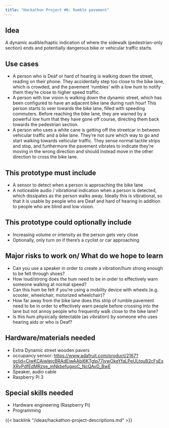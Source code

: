 ```yaml
---
title: "Hackathon Project #6: Rumble pavement"
---
```


## Idea

A dynamic audible/haptic indication of where the sidewalk (pedestrian-only section) ends and potentially dangerous bike or vehicular traffic starts.

## Use cases

- A person who is Deaf or hard of hearing is walking down the street, reading on their phone. They accidentally step too close to the bike lane, which is crowded, and the pavement ‘rumbles’ with a low hum to notify them they’re close to higher speed traffic.
- A person with low vision is walking down the dynamic street, which has been configured to have an adjacent bike lane during rush hour! This person starts to veer towards the bike lane, filled with speeding commuters. Before reaching the bike lane, they are warned by a powerful low hum that they have gone off course, directing them back towards the pedestrian section.
- A person who uses a white cane is getting off the streetcar in between vehicular traffic and a bike lane. They’re not sure which way to go and start walking towards vehicular traffic. They sense normal tactile strips and stop, and furthermore the pavement vibrates to indicate they’re moving in the wrong direction and should instead move in the other direction to cross the bike lane.

## This prototype must include

- A sensor to detect when a person is approaching the bike lane
- A noticeable audio / vibrational indication when a person is detected, which dissipates as the person walks away. Ideally this is vibrational, so that it is usable by people who are Deaf and hard of hearing in addition to people who are blind and low vision.

## This prototype could optionally include

- Increasing volume or intensity as the person gets very close
- Optionally, only turn on if there’s a cyclist or car approaching

## Major risks to work on/ What do we hope to learn

- Can you use a speaker in order to create a vibration/hum strong enough to be felt through shoes?
- How loud/strong does the hum need to be in order to effectively warn someone walking at normal speed?
- Can this hum be felt if you’re using a mobility device with wheels (e.g. scooter, wheelchair, motorized wheelchair)?
- How far away from the bike lane does this strip of rumble pavement need to be in order to effectively warn people before crossing into the lane but not annoy people who frequently walk close to the bike lane?
- Is this hum physically detectable (as vibration) by someone who uses hearing aids or who is Deaf?

## Hardware/materials needed

- Extra Dynamic street wooden pavers
- occupancy sensor: https://www.adafruit.com/product/2167?gclid=CjwKCAjwlejcBRAdEiwAAbj6KTgIp77jywOkeYfaLPeULtquB2cFsExXRvPdfEdMRzse_mNkbefugxoC_NcQAvD_BwE
- Speaker, audio cable
- Raspberry Pi 3

## Special skills needed

- Hardware engineering (Raspberry Pi)
- Programming

{{< backlink "/ideas/hackathon-project-descriptions.md" >}}
